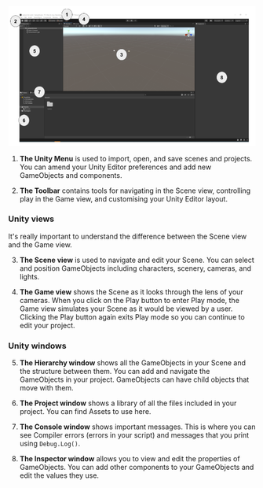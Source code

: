 ![The Unity Editor in default layout with areas of the screen numbered. The Unity menu and Toolbar are at the top. The Scene and Game views are in the middle. The Hierarchy window is on the left. The Project and Console windows are at the bottom. The Inspector window is on the right.](images/unity-editor.png)

1. **The Unity Menu** is used to import, open, and save scenes and projects. You can amend your Unity Editor preferences and add new GameObjects and components.

2. **The Toolbar** contains tools for navigating in the Scene view, controlling play in the Game view, and customising your Unity Editor layout.

### Unity views

It's really important to understand the difference between the Scene view and the Game view.

3. **The Scene view** is used to navigate and edit your Scene. You can select and position GameObjects including characters, scenery, cameras, and lights.

4. **The Game view** shows the Scene as it looks through the lens of your cameras. When you click on the Play button to enter Play mode, the Game view simulates your Scene as it would be viewed by a user. Clicking the Play button again exits Play mode so you can continue to edit your project.

### Unity windows

5. **The Hierarchy window** shows all the GameObjects in your Scene and the structure between them. You can add and navigate the GameObjects in your project. GameObjects can have child objects that move with them.

6. **The Project window** shows a library of all the files included in your project. You can find Assets to use here.

7. **The Console window** shows important messages. This is where you can see Compiler errors (errors in your script) and messages that you print using `Debug.Log()`.

8. **The Inspector window** allows you to view and edit the properties of GameObjects. You can add other components to your GameObjects and edit the values they use.

